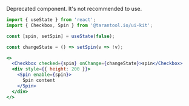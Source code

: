 Deprecated component. It's not recommended to use.

```jsx
import { useState } from 'react';
import { Checkbox, Spin } from '@tarantool.io/ui-kit';

const [spin, setSpin] = useState(false);

const changeState = () => setSpin(v => !v);

<>
  <Checkbox checked={spin} onChange={changeState}>spin</Checkbox>
  <div style={{ height: 200 }}>
    <Spin enable={spin}>
      Spin content
    </Spin>
  </div>
</>
```